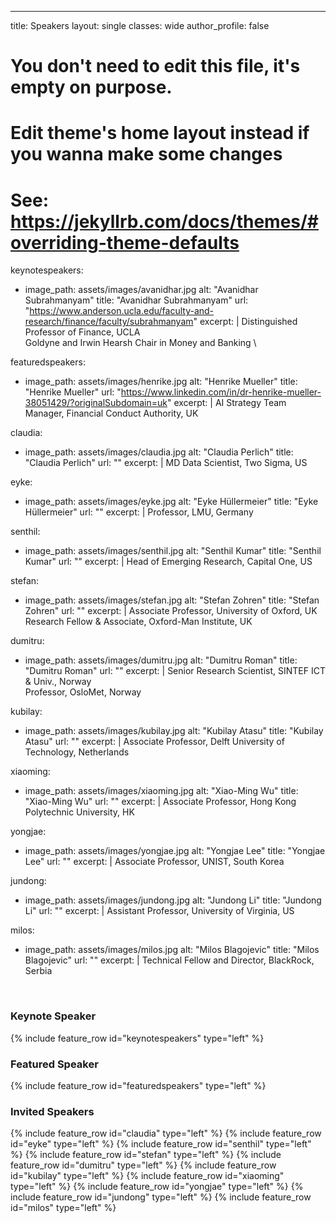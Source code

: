 ---
title: Speakers
layout: single
classes: wide
author_profile: false

# You don't need to edit this file, it's empty on purpose.
# Edit theme's home layout instead if you wanna make some changes
# See: https://jekyllrb.com/docs/themes/#overriding-theme-defaults
keynotespeakers:
  - image_path: assets/images/avanidhar.jpg
    alt: "Avanidhar Subrahmanyam"
    title: "Avanidhar Subrahmanyam"
    url: "https://www.anderson.ucla.edu/faculty-and-research/finance/faculty/subrahmanyam"
    excerpt: |
         Distinguished Professor of Finance, UCLA  \
         Goldyne and Irwin Hearsh Chair in Money and Banking  \

featuredspeakers:
  - image_path: assets/images/henrike.jpg
    alt: "Henrike Mueller"
    title: "Henrike Mueller"
    url: "https://www.linkedin.com/in/dr-henrike-mueller-38051429/?originalSubdomain=uk"
    excerpt: |
         AI Strategy Team Manager, Financial Conduct Authority, UK


claudia:
  - image_path: assets/images/claudia.jpg
    alt: "Claudia Perlich"
    title: "Claudia Perlich"
    url: ""
    excerpt: |
         MD Data Scientist, Two Sigma, US
    
eyke:
  - image_path: assets/images/eyke.jpg
    alt: "Eyke Hüllermeier"
    title: "Eyke Hüllermeier"
    url: ""
    excerpt: |
         Professor, LMU, Germany

senthil:
  - image_path: assets/images/senthil.jpg
    alt: "Senthil Kumar"
    title: "Senthil Kumar"
    url: ""
    excerpt: |
         Head of Emerging Research, Capital One, US

stefan:
  - image_path: assets/images/stefan.jpg
    alt: "Stefan Zohren"
    title: "Stefan Zohren"
    url: ""
    excerpt: |
         Associate Professor, University of Oxford, UK \
         Research Fellow & Associate, Oxford-Man Institute, UK

dumitru:
  - image_path: assets/images/dumitru.jpg
    alt: "Dumitru Roman"
    title: "Dumitru Roman"
    url: ""
    excerpt: |
         Senior Research Scientist, SINTEF ICT & Univ., Norway \
         Professor, OsloMet, Norway

kubilay:
  - image_path: assets/images/kubilay.jpg
    alt: "Kubilay Atasu"
    title: "Kubilay Atasu"
    url: ""
    excerpt: |
         Associate Professor, Delft University of Technology, Netherlands

xiaoming:
  - image_path: assets/images/xiaoming.jpg
    alt: "Xiao-Ming Wu"
    title: "Xiao-Ming Wu"
    url: ""
    excerpt: |
         Associate Professor, Hong Kong Polytechnic University, HK

yongjae:
  - image_path: assets/images/yongjae.jpg
    alt: "Yongjae Lee"
    title: "Yongjae Lee"
    url: ""
    excerpt: |
         Associate Professor, UNIST, South Korea

jundong:
  - image_path: assets/images/jundong.jpg
    alt: "Jundong Li"
    title: "Jundong Li"
    url: ""
    excerpt: |
         Assistant Professor, University of Virginia, US

milos:
  - image_path: assets/images/milos.jpg
    alt: "Milos Blagojevic"
    title: "Milos Blagojevic"
    url: ""
    excerpt: |
         Technical Fellow and Director, BlackRock, Serbia

<br/>
<section class="organizers" markdown="1">
  
### Keynote Speaker
{% include feature_row id="keynotespeakers" type="left" %}

### Featured Speaker
{% include feature_row id="featuredspeakers" type="left" %}

### Invited Speakers
{% include feature_row id="claudia" type="left" %}
{% include feature_row id="eyke" type="left" %}
{% include feature_row id="senthil" type="left" %}
{% include feature_row id="stefan" type="left" %}
{% include feature_row id="dumitru" type="left" %}
{% include feature_row id="kubilay" type="left" %}
{% include feature_row id="xiaoming" type="left" %}
{% include feature_row id="yongjae" type="left" %}
{% include feature_row id="jundong" type="left" %}
{% include feature_row id="milos" type="left" %}

</section>

